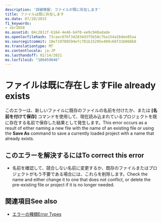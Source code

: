 ```yaml
---
description: '詳細情報: ファイルが既に存在します'
title: ファイルは既に存在します
ms.date: 07/20/2015
f1_keywords:
- vbrID58
ms.assetid: 04c2811f-b164-4e46-b4f0-ee9c948adade
ms.openlocfilehash: 73caec076f342834d3f5b58c7ba154a26dee85aa
ms.sourcegitcommit: 10e719780594efc781b15295e499c66f316068b8
ms.translationtype: MT
ms.contentlocale: ja-JP
ms.lasthandoff: 02/14/2021
ms.locfileid: "100459046"
---
```

# <a name="file-already-exists"></a><span data-ttu-id="c2235-103">ファイルは既に存在します</span><span class="sxs-lookup"><span data-stu-id="c2235-103">File already exists</span></span>

<span data-ttu-id="c2235-104">このエラーは、新しいファイルに既存のファイルの名前を付けたか、または **[名前を付けて保存]** コマンドを使用して、現在読み込まれているプロジェクトを既に存在する名前で保存した結果として発生します。</span><span class="sxs-lookup"><span data-stu-id="c2235-104">This error occurs as a result of either naming a new file with the name of an existing file or using the **Save As** command to save a currently loaded project with a name that already exists.</span></span>  
  
## <a name="to-correct-this-error"></a><span data-ttu-id="c2235-105">このエラーを解決するには</span><span class="sxs-lookup"><span data-stu-id="c2235-105">To correct this error</span></span>  
  
- <span data-ttu-id="c2235-106">名前を確認して、競合しない名前に変更するか、既存のファイルまたはプロジェクトがもう不要である場合には、これらを削除します。</span><span class="sxs-lookup"><span data-stu-id="c2235-106">Check the name and either change it to one that does not conflict, or delete the pre-existing file or project if it is no longer needed.</span></span>  
  
## <a name="see-also"></a><span data-ttu-id="c2235-107">関連項目</span><span class="sxs-lookup"><span data-stu-id="c2235-107">See also</span></span>

- [<span data-ttu-id="c2235-108">エラーの種類</span><span class="sxs-lookup"><span data-stu-id="c2235-108">Error Types</span></span>](../programming-guide/language-features/error-types.md)
